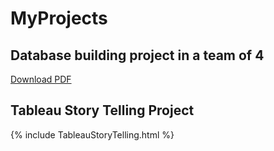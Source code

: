 # MyProjects

## Database building project in a team of 4 

   [Download PDF](https://Molungoa.github.io/MyProjects/DatabaseProject.pdf)
   

   ## Tableau Story Telling Project
   {% include TableauStoryTelling.html %}

